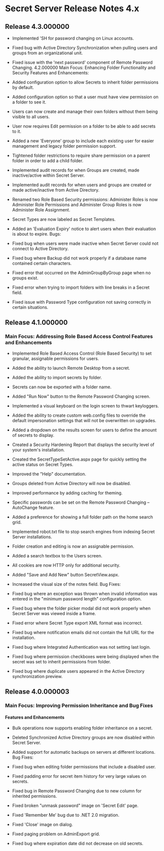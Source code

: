 [display]: # (search,content,print)
[priority]: #
[tags]: # (Release Notes)
[title]: # (Secret Server Release Notes 4.x)

# Secret Server Release Notes 4.x

## Release 4.3.000000

- Implemented 'SH for password changing on Linux accounts.

- Fixed bug with Active Directory Synchronization when pulling users and groups from an organizational unit.

- Fixed issue with the 'next password' component of Remote Password Changing. 4.2.000000 Main Focus: Enhancing Folder Functionality and Security Features and Enhancements:

- Added configuration option to allow Secrets to inherit folder permissions by default.

- Added configuration option so that a user must have view permission on a folder to see it.

- Users can now create and manage their own folders without them being visible to all users.

- User now requires Edit permission on a folder to be able to add secrets to it.

- Added a new 'Everyone' group to include each existing user for easier management and legacy folder permission support.

- Tightened folder restrictions to require share permission on a parent folder in order to add a child folder.

- Implemented audit records for when Groups are created, made inactive/active within Secret Server.

- Implemented audit records for when users and groups are created or made active/inactive from Active Directory.

- Renamed two Role Based Security permissions: Administer Roles is now Administer Role Permissions and Administer Group Roles is now Administer Role Assignment.

- Secret Types are now labeled as Secret Templates.

- Added an 'Evaluation Expiry' notice to alert users when their evaluation is about to expire. Bugs:

- Fixed bug when users were made inactive when Secret Server could not connect to Active Directory.

- Fixed bug where Backup did not work properly if a database name contained certain characters.

- Fixed error that occurred on the AdminGroupByGroup page when no groups exist.

- Fixed error when trying to import folders with line breaks in a Secret field.

- Fixed issue with Password Type configuration not saving correctly in certain situations. 

## Release 4.1.000000 

### Main Focus: Addressing Role Based Access Control Features and Enhancements

- Implemented Role Based Access Control (Role Based Security) to set granular, assignable permissions for users.

- Added the ability to launch Remote Desktop from a secret.

- Added the ability to import secrets by folder.

- Secrets can now be exported with a folder name.

- Added "Run Now" button to the Remote Password Changing screen.

- Implemented a visual keyboard on the login screen to thwart keyloggers.

- Added the ability to create custom web.config files to override the default impersonation settings that will not be overwritten on upgrades.

- Added a dropdown on the results screen for users to define the amount of secrets to display.

- Created a Security Hardening Report that displays the security level of your system's installation.

- Created the SecretTypeSetActive.aspx page for quickly setting the active status on Secret Types.

- Improved the "Help" documentation.

- Groups deleted from Active Directory will now be disabled.

- Improved performance by adding caching for theming.

- Specific passwords can be set on the Remote Password Changing – AutoChange feature.

- Added a preference for showing a full folder path on the home search grid.

- Implemented robot.txt file to stop search engines from indexing Secret Server installations.

- Folder creation and editing is now an assignable permission.

- Added a search textbox to the Users screen.

- All cookies are now HTTP only for additional security.

- Added "Save and Add New" button SecretView.aspx.

- Increased the visual size of the notes field. Bug Fixes:

- Fixed bug where an exception was thrown when invalid information was entered in the "minimum password length" configuration option.

- Fixed bug where the folder picker modal did not work properly when Secret Server was viewed inside a frame.

- Fixed error where Secret Type export XML format was incorrect.

- Fixed bug where notification emails did not contain the full URL for the installation.

- Fixed bug where Integrated Authentication was not setting last login.

- Fixed bug where permission checkboxes were being displayed when the secret was set to inherit permissions from folder.

- Fixed bug where duplicate users appeared in the Active Directory synchronization preview. 

## Release 4.0.000003 

### Main Focus: Improving Permission Inheritance and Bug Fixes 

#### Features and Enhancements

- Bulk operations now supports enabling folder inheritance on a secret.

- Deleted Synchronized Active Directory groups are now disabled within Secret Server.

- Added support for automatic backups on servers at different locations. Bug Fixes:

- Fixed bug when editing folder permissions that include a disabled user.

- Fixed padding error for secret item history for very large values on secrets.

- Fixed bug in Remote Password Changing due to new column for inherited permissions.

- Fixed broken "unmask password" image on 'Secret Edit' page.

- Fixed 'Remember Me' bug due to .NET 2.0 migration.

- Fixed 'Close' image on dialog.

- Fixed paging problem on AdminExport grid.

- Fixed bug where expiration date did not decrease on old secrets.
